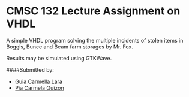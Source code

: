 CMSC 132 Lecture Assignment on VHDL
===

A simple VHDL program solving the multiple incidents of stolen items in Boggis, Bunce and Beam farm storages by Mr. Fox.

Results may be simulated using GTKWave.

####Submitted by:
* [Guia Carmella Lara](https://github.com/guialara)
* [Pia Carmela Quizon](https://github.com/pcmquizon)